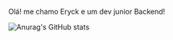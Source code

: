 Olá! me chamo Eryck e um dev junior Backend!

![Anurag's GitHub stats](https://github-readme-stats.vercel.app/api?username=anuraghazra&show_icons=true&theme=radical)
